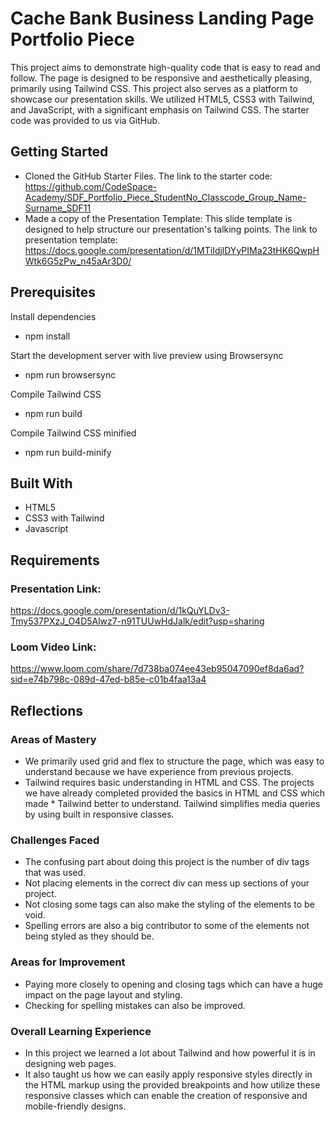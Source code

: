 # Cache Bank Business Landing Page Portfolio Piece

This project aims to demonstrate high-quality code that is easy to read and follow. The page is designed to be responsive and aesthetically pleasing, primarily using Tailwind CSS. This project also serves as a platform to showcase our presentation skills. We utilized HTML5, CSS3 with Tailwind, and JavaScript, with a significant emphasis on Tailwind CSS. The starter code was provided to us via GitHub.

## Getting Started
* Cloned the GitHub Starter Files. The link to the starter code: https://github.com/CodeSpace-Academy/SDF_Portfolio_Piece_StudentNo_Classcode_Group_Name-Surname_SDF11
* Made a copy of the Presentation Template: This slide template is designed to help structure our presentation's talking points. The link to presentation template: https://docs.google.com/presentation/d/1MTiIdjlDYyPIMa23tHK6QwpHWtk6G5zPw_n45aAr3D0/

## Prerequisites
Install dependencies
* npm install

Start the development server with live preview using Browsersync
* npm run browsersync

Compile Tailwind CSS
* npm run build

Compile Tailwind CSS minified
* npm run build-minify

## Built With
* HTML5
* CSS3 with Tailwind
* Javascript

## Requirements
### Presentation Link: 
https://docs.google.com/presentation/d/1kQuYLDv3-Tmy537PXzJ_O4D5Alwz7-n91TUUwHdJalk/edit?usp=sharing
### Loom Video Link: 
https://www.loom.com/share/7d738ba074ee43eb95047090ef8da6ad?sid=e74b798c-089d-47ed-b85e-c01b4faa13a4

## Reflections

### Areas of Mastery

* We primarily used grid and flex to structure the page, which was easy to understand because we have experience from previous projects. 
* Tailwind requires basic understanding in HTML and CSS. The projects we have already completed provided the basics in HTML and CSS which made * Tailwind better to understand. Tailwind simplifies media queries by using built in responsive classes. 

### Challenges Faced

* The confusing part about doing this project is the number of div tags that was used. 
* Not placing elements in the correct div can mess up sections of your project. 
* Not closing some tags can also make the styling of the elements to be void. 
* Spelling errors are also a big contributor to some of the elements not being styled as they should be.

### Areas for Improvement

* Paying more closely to opening and closing tags which can have a huge impact on the page layout and styling.
* Checking for spelling mistakes can also be improved.

### Overall Learning Experience

* In this project we learned a lot about Tailwind and how powerful it is in designing web pages. 
* It also taught us how we can easily apply responsive styles directly in the HTML markup using the provided breakpoints and how utilize these responsive classes which can enable the creation of responsive and mobile-friendly designs.
